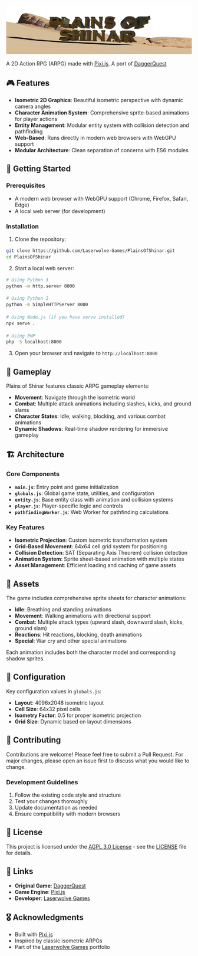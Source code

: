 ![Plains of Shinar Logo](images/logo.webp)

A 2D Action RPG (ARPG) made with [Pixi.js](https://pixijs.com/). A port of [DaggerQuest](https://github.com/Laserwolve-Games/DaggerQuest)

## 🎮 Features

- **Isometric 2D Graphics**: Beautiful isometric perspective with dynamic camera angles
- **Character Animation System**: Comprehensive sprite-based animations for player actions
- **Entity Management**: Modular entity system with collision detection and pathfinding
- **Web-Based**: Runs directly in modern web browsers with WebGPU support
- **Modular Architecture**: Clean separation of concerns with ES6 modules

## 🚀 Getting Started

### Prerequisites

- A modern web browser with WebGPU support (Chrome, Firefox, Safari, Edge)
- A local web server (for development)

### Installation

1. Clone the repository:
```bash
git clone https://github.com/Laserwolve-Games/PlainsOfShinar.git
cd PlainsOfShinar
```

2. Start a local web server:
```bash
# Using Python 3
python -m http.server 8000

# Using Python 2
python -m SimpleHTTPServer 8000

# Using Node.js (if you have serve installed)
npx serve .

# Using PHP
php -S localhost:8000
```

3. Open your browser and navigate to `http://localhost:8000`

## 🎯 Gameplay

Plains of Shinar features classic ARPG gameplay elements:

- **Movement**: Navigate through the isometric world
- **Combat**: Multiple attack animations including slashes, kicks, and ground slams
- **Character States**: Idle, walking, blocking, and various combat animations
- **Dynamic Shadows**: Real-time shadow rendering for immersive gameplay

## 🏗️ Architecture

### Core Components

- **`main.js`**: Entry point and game initialization
- **`globals.js`**: Global game state, utilities, and configuration
- **`entity.js`**: Base entity class with animation and collision systems
- **`player.js`**: Player-specific logic and controls
- **`pathfindingWorker.js`**: Web Worker for pathfinding calculations

### Key Features

- **Isometric Projection**: Custom isometric transformation system
- **Grid-Based Movement**: 64x64 cell grid system for positioning
- **Collision Detection**: SAT (Separating Axis Theorem) collision detection
- **Animation System**: Sprite sheet-based animation with multiple states
- **Asset Management**: Efficient loading and caching of game assets

## 🎨 Assets

The game includes comprehensive sprite sheets for character animations:

- **Idle**: Breathing and standing animations
- **Movement**: Walking animations with directional support
- **Combat**: Multiple attack types (upward slash, downward slash, kicks, ground slam)
- **Reactions**: Hit reactions, blocking, death animations
- **Special**: War cry and other special animations

Each animation includes both the character model and corresponding shadow sprites.

## 🔧 Configuration

Key configuration values in `globals.js`:

- **Layout**: 4096x2048 isometric layout
- **Cell Size**: 64x32 pixel cells
- **Isometry Factor**: 0.5 for proper isometric projection
- **Grid Size**: Dynamic based on layout dimensions

## 🤝 Contributing

Contributions are welcome! Please feel free to submit a Pull Request. For major changes, please open an issue first to discuss what you would like to change.

### Development Guidelines

1. Follow the existing code style and structure
2. Test your changes thoroughly
3. Update documentation as needed
4. Ensure compatibility with modern browsers

## 📝 License

This project is licensed under the [AGPL 3.0 License](https://www.gnu.org/licenses/agpl-3.0.html.en) - see the [LICENSE](LICENSE) file for details.

## 🔗 Links

- **Original Game**: [DaggerQuest](https://github.com/Laserwolve-Games/DaggerQuest)
- **Game Engine**: [Pixi.js](https://pixijs.com/)
- **Developer**: [Laserwolve Games](https://github.com/Laserwolve-Games)

## 🎖️ Acknowledgments

- Built with [Pixi.js](https://pixijs.com/)
- Inspired by classic isometric ARPGs
- Part of the [Laserwolve Games](https://www.laserwolvegames.com/) portfolio